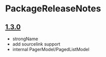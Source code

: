 # PackageReleaseNotes

## [1.3.0](https://nuget.org/packages/WeihanLi.AspNetMvc.MvcSimplePager/1.3.0)

- strongName
- add sourcelink support
- internal PagerModel/PagedListModel

